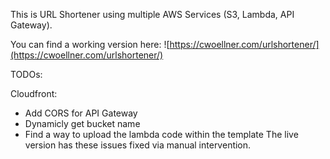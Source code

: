 This is URL Shortener using multiple AWS Services (S3, Lambda, API Gateway).

You can find a working version here: ![https://cwoellner.com/urlshortener/](https://cwoellner.com/urlshortener/)

TODOs:

Cloudfront:
  - Add CORS for API Gateway
  - Dynamicly get bucket name
  - Find a way to upload the lambda code within the template
The live version has these issues fixed via manual intervention.
